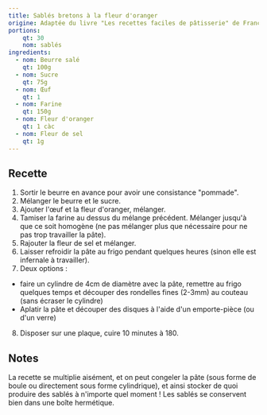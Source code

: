```yaml
---
title: Sablés bretons à la fleur d'oranger
origine: Adaptée du livre "Les recettes faciles de pâtisserie" de Françoise Bernard
portions:
    qt: 30
    nom: sablés
ingredients:
  - nom: Beurre salé
    qt: 100g
  - nom: Sucre
    qt: 75g
  - nom: Œuf
    qt: 1
  - nom: Farine
    qt: 150g
  - nom: Fleur d'oranger
    qt: 1 càc
  - nom: Fleur de sel
    qt: 1g
---
```


Recette
-------

1. Sortir le beurre en avance pour avoir une consistance "pommade".
2. Mélanger le beurre et le sucre.
3. Ajouter l'œuf et la fleur d'oranger, mélanger.
4. Tamiser la farine au dessus du mélange précédent. Mélanger jusqu'à que ce soit homogène (ne pas mélanger plus que nécessaire pour ne pas trop travailler la pâte).
5. Rajouter la fleur de sel et mélanger.
6. Laisser refroidir la pâte au frigo pendant quelques heures (sinon elle est infernale à travailler).
7. Deux options :
  - faire un cylindre de 4cm de diamètre avec la pâte, remettre au frigo quelques temps et découper des rondelles fines (2-3mm) au couteau (sans écraser le cylindre)
  - Aplatir la pâte et découper des disques à l'aide d'un emporte-pièce (ou d'un verre)
8. Disposer sur une plaque, cuire 10 minutes à 180.

Notes
-----

La recette se multiplie aisément, et on peut congeler la pâte (sous forme de boule ou directement sous forme cylindrique), et ainsi stocker de quoi produire des sablés à n'importe quel moment !
Les sablés se conservent bien dans une boîte hermétique.
